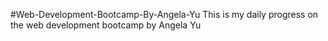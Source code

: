 #Web-Development-Bootcamp-By-Angela-Yu
This is my daily progress on the web development bootcamp by Angela Yu
